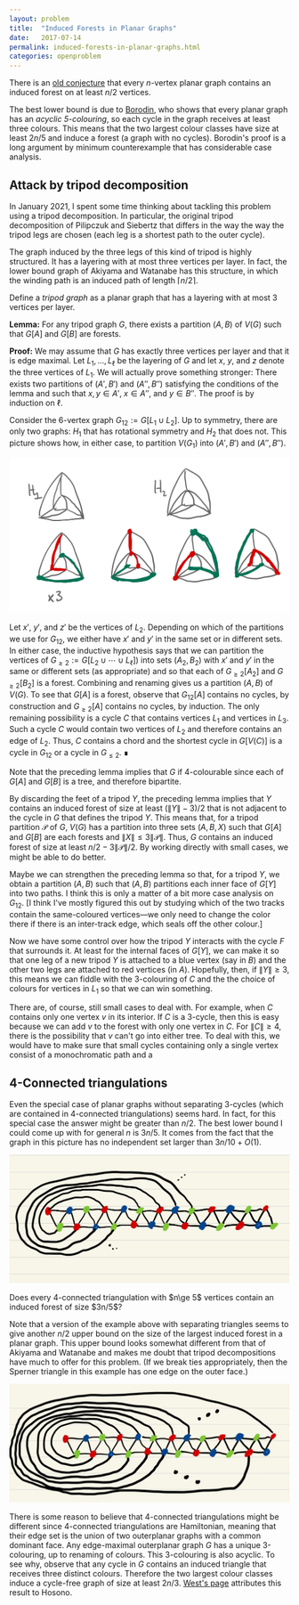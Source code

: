 ```yaml
---
layout: problem
title:  "Induced Forests in Planar Graphs"
date:   2017-07-14
permalink: induced-forests-in-planar-graphs.html
categories: openproblem
---
```

There is an [old conjecture](https://faculty.math.illinois.edu/~west/openp/planforest.html) that every $n$-vertex planar graph contains an induced forest on at least $n/2$ vertices.  

The best lower bound is due to [Borodin](https://core.ac.uk/reader/82158380), who shows that every planar graph has an *acyclic 5-colouring*, so each cycle in the graph receives at least three colours.  This means that the two largest colour classes have size at least $2n/5$ and induce a forest (a graph with no cycles).  Borodin's proof is a long argument by minimum counterexample that has considerable case analysis.


## Attack by tripod decomposition
In January 2021, I spent some time thinking about tackling this problem using a tripod decomposition. In particular, the original tripod decomposition of Pilipczuk and Siebertz that differs in the way the way the tripod legs are chosen (each leg is a shortest path to the outer cycle).

The graph induced by the three legs of this kind of tripod is highly structured. It has a layering with at most three vertices per layer.  In fact, the lower bound graph of Akiyama and Watanabe has this structure, in which the winding path is an induced path of length $\lceil n/2\rceil$.

Define a *tripod graph* as a planar graph that has a layering with at most $3$ vertices per layer.  

**Lemma:** For any tripod graph $G$, there exists a partition $(A,B)$ of $V(G)$ such that $G[A]$ and $G[B]$ are forests.

**Proof:** We may assume that $G$ has exactly three vertices per layer and that it is edge maximal. Let $L_1,\ldots,L_\ell$ be the layering of $G$ and let $x$, $y$, and $z$ denote the three vertices of $L_1$.  We will actually prove something stronger: There exists two partitions of $(A',B')$ and $(A'',B'')$ satisfying the conditions of the lemma and such that $x,y\in A'$, $x\in A''$, and $y\in B''$.  The proof is by induction on $\ell$.

Consider the 6-vertex graph $G_{12}:=G[L_1\cup L_2]$.  Up to symmetry, there are only two graphs: $H_1$ that has rotational symmetry and $H_2$ that does not. This picture shows how, in either case, to partition $V(G_1)$ into $(A',B')$ and $(A'',B'')$.

![First two layers](images/first-two-layers.png)

Let $x'$, $y'$, and $z'$ be the vertices of $L_2$.  Depending on which of the partitions we use for $G_{12}$, we either have $x'$ and $y'$ in the same set  or in different sets.  In either case, the inductive hypothesis says that we can partition the vertices of $G_{\ge 2}:=G[L_2\cup\cdots\cup L_\ell])$ into sets $(A_2,B_2)$ with $x'$ and $y'$ in the same or different sets (as appropriate) and so that each of $G_{\ge 2}[A_2]$ and $G_{\ge 2}[B_2]$ is a forest.  Combining and renaming gives us a partition $(A,B)$ of $V(G)$.  To see that $G[A]$ is a forest, observe that $G_{12}[A]$ contains no cycles, by construction and $G_{\ge 2}[A]$ contains no cycles, by induction.  The only remaining possibility is a cycle $C$ that contains vertices $L_1$ and vertices in $L_3$.  Such a cycle $C$ would contain two vertices of $L_2$ and therefore contains an edge of $L_2$. Thus, $C$ contains a chord and the shortest cycle in $G[V(C)]$ is a cycle in $G_{12}$ or a cycle in $G_{\le 2}$.  ∎

Note that the preceding lemma implies that $G$ if $4$-colourable since each of $G[A]$ and $G[B]$ is a tree, and therefore bipartite.  

By discarding the feet of a tripod $Y$, the preceding lemma implies that $Y$ contains an induced forest of size at least $(\|Y\|-3)/2$ that is not adjacent to the cycle in $G$ that defines the tripod $Y$.  This means that, for a tripod partition $\mathcal{P}$ of $G$, $V(G)$ has a partition into three sets $(A,B,X)$ such that $G[A]$ and $G[B]$ are each forests and $\|X\|\le 3\|\mathcal{P}\|$.  Thus, $G$ contains an induced forest of size at least $n/2 - 3\|\mathcal{P}\|/2$.  By working directly with small cases, we might be able to do better.

Maybe we can strengthen the preceding lemma so that, for a tripod $Y$, we obtain a partition $(A,B)$ such that $(A,B)$ partitions each inner face of $G[Y]$ into two paths.  I think this is only a matter of a bit more case analysis on $G_{12}$.  [I think I've mostly figured this out by studying which of the two tracks contain the same-coloured vertices&mdash;we only need to change the color there if there is an inter-track edge, which seals off the other colour.]

Now we have some control over how the tripod $Y$ interacts with the cycle $F$ that surrounds it.  At least for the internal faces of $G[Y]$, we can make it so that one leg of a new tripod $Y$ is attached to a blue vertex (say in $B$) and the other two legs are attached to red vertices (in $A$).  Hopefully, then, if $\|Y\|\ge 3$, this means we can fiddle with the 3-colouring of $C$ and the the choice of colours for vertices in $L_1$ so that we can win something.

There are, of course, still small cases to deal with.  For example, when $C$ contains only one vertex $v$ in its interior.  If $C$ is a 3-cycle, then this is easy because we can add $v$ to the forest with only one vertex in $C$.  For $\|C\|\ge 4$, there is the possibility that $v$ can't go into either tree. To deal with this, we would have to make sure that small cycles containing only a single vertex consist of a monochromatic path and a




## 4-Connected triangulations

Even the special case of planar graphs without separating 3-cycles (which are contained in 4-connected triangulations) seems hard.  In fact, for this special case the answer might be greater than $n/2$.  The best lower bound I could come up with for general $n$ is $3n/5$.  It comes from the fact that the graph in this picture has no independent set larger than $3n/10 + O(1)$.

![Lower bound](images/induced-forest-4-connected-lower-bound.jpg)

<div class="problem">
  Does every 4-connected triangulation with $n\ge 5$ vertices contain an induced forest of size $3n/5$?
</div>

Note that a version of the example above with separating triangles seems to give another $n/2$ upper bound on the size of the largest induced forest in a planar graph. This upper bound looks somewhat different from that of Akiyama and Watanabe and makes me doubt that tripod decompositions have much to offer for this problem.  (If we break ties appropriately, then the Sperner triangle in this example has one edge on the outer face.)

![Lower bound 2](images/induced-forest-4-connected-lower-bound-2.jpg)

There is some reason to believe that 4-connected triangulations might be different since 4-connected triangulations are Hamiltonian, meaning that their edge set is the union of two outerplanar graphs with a common dominant face.
Any edge-maximal outerplanar graph $G$ has a unique 3-colouring, up to renaming of colours.  This 3-colouring is also acyclic. To see why, observe that any cycle in $G$ contains an induced triangle that receives three distinct colours.   Therefore the two largest colour classes induce a cycle-free graph of size at least $2n/3$. [West's page](https://faculty.math.illinois.edu/~west/openp/planforest.html) attributes this result to Hosono.
